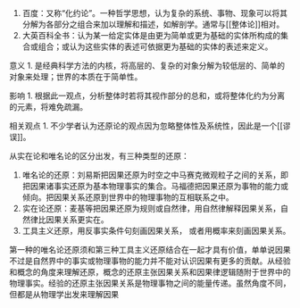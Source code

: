 1. 百度：又称“化约论”。一种哲学思想，认为复杂的系统、事物、现象可以将其分解为各部分之组合来加以理解和描述，如解剖学。通常与[[整体论]]相对。
2. 大英百科全书：认为某一给定实体是由更为简单或更为基础的实体所构成的集合或组合；或认为这些实体的表述可依据更为基础的实体的表述来定义。


意义
	1. 是经典科学方法的内核，将高层的、复杂的对象分解为较低层的、简单的对象来处理；世界的本质在于简单性。

影响
	1. 根据此一观点，分析整体时若将其视作部分的总和，或将整体化约为分离的元素，将难免疏漏。

相关观点
	1. 不少学者认为还原论的观点因为忽略整体性及系统性，因此是一个[[谬误]]。

从实在论和唯名论的区分出发，有三种类型的还原：
1. 唯名论的还原：刘易斯把因果还原为时空之中马赛克微观粒子之间的关系，即把因果诸事实还原为基本物理事实的集合。马福德把因果还原为事物的能力或倾向。把因果关系还原到世界中的物理事物的互相联系之中。
2. 实在论还原：麦基等把因果还原为规则或自然律，用自然律解释因果关系，自然律比因果关系更实在。
3. 工具主义还原，用反事实条件句刻画因果关系， 或者用概率来刻画因果关系。

第一种的唯名论还原须和第三种工具主义还原结合在一起才具有价值，单单说因果不过是自然界中的事实或物理事物的能力并不能对认识因果有更多的贡献。从经验和概念的角度来理解还原，概念的还原主张因果关系和因果律逻辑随附于世界中的物理事实。经验的还原主张因果关系是物理事物之间的能量传递。虽然角度不同，但都是从物理学出发来理解因果